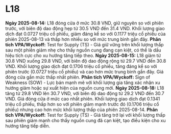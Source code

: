 # L18

**Ngày 2025-08-14:** L18 đóng cửa ở mức 30.8 VND, giữ nguyên so với phiên trước, với biên độ dao động hẹp từ 30.5 VND đến 31.4 VND. Khối lượng giao dịch đạt 0.0727 triệu cổ phiếu, giảm đáng kể so với 0.1177 triệu cổ phiếu của phiên 2025-08-13 và thấp hơn nhiều so với mức trung bình gần đây. **Phân tích VPA/Wyckoff:** Test for Supply (TS) - Giá giữ vững trên khối lượng thấp sau một phiên giảm nhẹ cho thấy nguồn cung đang cạn kiệt, có thể là dấu hiệu tích cực cho xu hướng tăng tiếp theo.
**Ngày 2025-08-15:** L18 giảm từ 30.8 VND xuống 29.8 VND, với biên độ dao động rộng từ 29.7 VND đến 30.8 VND. Khối lượng giao dịch đạt 0.1706 triệu cổ phiếu, tăng đáng kể so với phiên trước (0.0727 triệu cổ phiếu) và cao hơn mức trung bình gần đây. Giá đóng cửa gần mức thấp nhất phiên. **Phân tích VPA/Wyckoff:** Sign of Weakness (SOW) - Lực bán mạnh mẽ với khối lượng gia tăng xác nhận xu hướng giảm hoặc sự xuất hiện của nguồn cung mới.
**Ngày 2025-08-18:** L18 tăng từ 29.8 VND lên 30.7 VND, với biên độ dao động từ 29.2 VND đến 30.7 VND. Giá đóng cửa ở mức cao nhất phiên. Khối lượng giao dịch đạt 0.1341 triệu cổ phiếu, thấp hơn so với phiên giảm mạnh trước đó (0.1706 triệu cổ phiếu) nhưng cao hơn mức khối lượng thấp của phiên 2025-08-14. **Phân tích VPA/Wyckoff:** Test for Supply (TS) - Giá tăng trở lại với khối lượng thấp sau phiên giảm mạnh cho thấy nguồn cung đã cạn kiệt, tạo điều kiện cho xu hướng tăng tiếp diễn.
